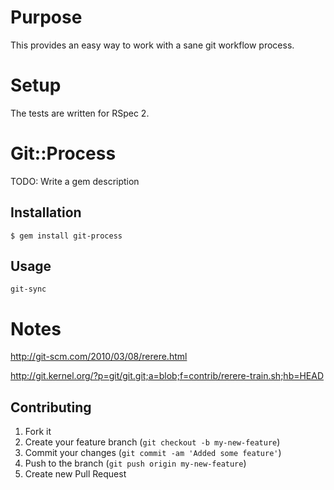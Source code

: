 Purpose
=======

This provides an easy way to work with a sane git workflow process.


Setup
======

The tests are written for RSpec 2.

# Git::Process

TODO: Write a gem description

## Installation

    $ gem install git-process

## Usage

    git-sync

# Notes

http://git-scm.com/2010/03/08/rerere.html

http://git.kernel.org/?p=git/git.git;a=blob;f=contrib/rerere-train.sh;hb=HEAD



## Contributing

1. Fork it
2. Create your feature branch (`git checkout -b my-new-feature`)
3. Commit your changes (`git commit -am 'Added some feature'`)
4. Push to the branch (`git push origin my-new-feature`)
5. Create new Pull Request
